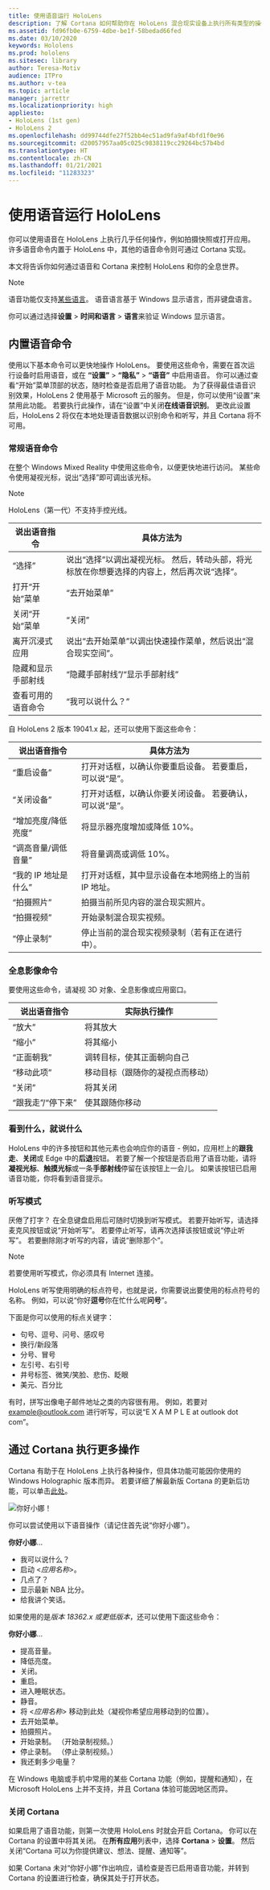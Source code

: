 ```yaml
---
title: 使用语音运行 HoloLens
description: 了解 Cortana 如何帮助你在 HoloLens 混合现实设备上执行所有类型的操作，包括语音命令、听写和全息影像交互。
ms.assetid: fd96fb0e-6759-4dbe-be1f-58bedad66fed
ms.date: 03/10/2020
keywords: Hololens
ms.prod: hololens
ms.sitesec: library
author: Teresa-Motiv
audience: ITPro
ms.author: v-tea
ms.topic: article
manager: jarrettr
ms.localizationpriority: high
appliesto:
- HoloLens (1st gen)
- HoloLens 2
ms.openlocfilehash: dd99744dfe27f52bb4ec51ad9fa9af4bfd1f0e96
ms.sourcegitcommit: d20057957aa05c025c9838119cc29264bc57b4bd
ms.translationtype: HT
ms.contentlocale: zh-CN
ms.lasthandoff: 01/21/2021
ms.locfileid: "11283323"
---
```

# 使用语音运行 HoloLens

你可以使用语音在 HoloLens 上执行几乎任何操作，例如拍摄快照或打开应用。 许多语音命令内置于 HoloLens 中，其他的语音命令则可通过 Cortana 实现。

本文将告诉你如何通过语音和 Cortana 来控制 HoloLens 和你的全息世界。

> [!NOTE]
> 语音功能仅支持[某些语言](hololens2-language-support.md)。 语音语言基于 Windows 显示语言，而非键盘语言。  
>  
> 你可以通过选择**设置** > **时间和语言** > **语言**来验证 Windows 显示语言。

## 内置语音命令

使用以下基本命令可以更快地操作 HoloLens。 要使用这些命令，需要在首次运行设备时启用语音，或在 **“设置”** > **“隐私”** > **“语音”** 中启用语音。 你可以通过查看“开始”菜单顶部的状态，随时检查是否启用了语音功能。 为了获得最佳语音识别效果，HoloLens 2 使用基于 Microsoft 云的服务。 但是，你可以使用“设置”来禁用此功能。 若要执行此操作，请在“设置”中关闭**在线语音识别**。 更改此设置后，HoloLens 2 将仅在本地处理语音数据以识别命令和听写，并且 Cortana 将不可用。

### 常规语音命令

在整个 Windows Mixed Reality 中使用这些命令，以便更快地进行访问。 某些命令使用凝视光标，说出“选择”即可调出该光标。

> [!NOTE]
> HoloLens（第一代）不支持手控光线。

| 说出语音指令 | 具体方法为 |
| - | - |
| “选择” | 说出“选择”以调出凝视光标。 然后，转动头部，将光标放在你想要选择的内容上，然后再次说“选择”。 |
|打开“开始”菜单 | “去开始菜单” |
|关闭“开始”菜单 | “关闭” |
|离开沉浸式应用 | 说出“去开始菜单”以调出快速操作菜单，然后说出“混合现实空间”。 |
|隐藏和显示手部射线 | “隐藏手部射线”/“显示手部射线” |
|查看可用的语音命令 | “我可以说什么？” |

自 HoloLens 2 版本 19041.x 起，还可以使用下面这些命令：

| 说出语音指令 | 具体方法为 |
| - | - |
| “重启设备” | 打开对话框，以确认你要重启设备。 若要重启，可以说“是”。 |
| “关闭设备” | 打开对话框，以确认你要关闭设备。 若要确认，可以说“是”。 |
| “增加亮度/降低亮度” | 将显示器亮度增加或降低 10%。 |
| “调高音量/调低音量” | 将音量调高或调低 10%。 |
| “我的 IP 地址是什么” | 打开对话框，其中显示设备在本地网络上的当前 IP 地址。 |
| “拍摄照片” | 拍摄当前所见内容的混合现实照片。 |
| “拍摄视频” | 开始录制混合现实视频。 | 
| “停止录制” | 停止当前的混合现实视频录制（若有正在进行中）。 |

### 全息影像命令

要使用这些命令，请凝视 3D 对象、全息影像或应用窗口。

| 说出语音指令 | 实际执行操作 |
| - | - |
| “放大” | 将其放大 |
| “缩小” | 将其缩小 |
| “正面朝我” | 调转目标，使其正面朝向自己 |
| “移动此项” | 移动目标（跟随你的凝视点而移动） |
| “关闭” | 将其关闭 |
| “跟我走”/“停下来” | 使其跟随你移动 |

### 看到什么，就说什么

HoloLens 中的许多按钮和其他元素也会响应你的语音 - 例如，应用栏上的**跟我走**、**关闭**或 Edge 中的**后退**按钮。 若要了解一个按钮是否启用了语音功能，请将**凝视光标**、**触摸光标**或一条**手部射线**停留在该按钮上一会儿。 如果该按钮已启用语音功能，你将看到语音提示。

### 听写模式

厌倦了打字？ 在全息键盘启用后可随时切换到听写模式。 若要开始听写，请选择麦克风按钮或说“开始听写”。 若要停止听写，请再次选择该按钮或说“停止听写”。 若要删除刚才听写的内容，请说“删除那个”。 

> [!NOTE]
> 若要使用听写模式，你必须具有 Internet 连接。

HoloLens 听写使用明确的标点符号，也就是说，你需要说出要使用的标点符号的名称。 例如，可以说“你好**逗号**你在忙什么呢**问号**”。

下面是你可以使用的标点关键字：

- 句号、逗号、问号、感叹号
- 换行/新段落
- 分号、冒号
- 左引号、右引号
- 井号标签、微笑/笑脸、悲伤、眨眼
- 美元、百分比

有时，拼写出像电子邮件地址之类的内容很有用。 例如，若要对 example@outlook.com 进行听写，可以说“E X A M P L E at outlook dot com”。

## 通过 Cortana 执行更多操作

Cortana 有助于在 HoloLens 上执行各种操作，但具体功能可能因你使用的 Windows Holographic 版本而异。 若要详细了解最新版 Cortana 的更新后功能，可以单击[此处](https://blogs.windows.com/windowsexperience/2020/02/28/cortana-in-the-upcoming-windows-10-release-focused-on-your-productivity-with-enhanced-security-and-privacy/)。 

![你好小娜！](images/cortana-on-hololens.png)

你可以尝试使用以下语音操作（请记住首先说“你好小娜”）。

**你好小娜**...

- 我可以说什么？
- 启动 <*应用名称*>。
- 几点了？
- 显示最新 NBA 比分。
- 给我讲个笑话。

如果使用的是*版本 18362.x 或更低版本*，还可以使用下面这些命令：

**你好小娜**...

- 提高音量。
- 降低亮度。
- 关闭。
- 重启。
- 进入睡眠状态。
- 静音。
- 将 <*应用名称*> 移动到此处（凝视你希望应用移动到的位置）。
- 去开始菜单。
- 拍摄照片。
- 开始录制。 （开始录制视频。）
- 停止录制。 （停止录制视频。）
- 我还剩多少电量？

在 Windows 电脑或手机中常用的某些 Cortana 功能（例如，提醒和通知），在 Microsoft HoloLens 上并不支持，并且 Cortana 体验可能因地区而异。

### 关闭 Cortana

如果启用了语音功能，则第一次使用 HoloLens 时就会开启 Cortana。 你可以在 Cortana 的设置中将其关闭。 在**所有应用**列表中，选择 **Cortana** > **设置**。 然后关闭“Cortana 可以为你提供建议、想法、提醒、通知等”。

如果 Cortana 未对“你好小娜”作出响应，请检查是否已启用语音功能，并转到 Cortana 的设置进行检查，确保其处于打开状态。
